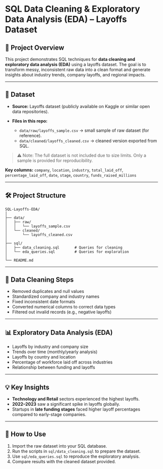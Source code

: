 # SQL Data Cleaning & Exploratory Data Analysis (EDA) – Layoffs Dataset

## 📌 Project Overview

This project demonstrates SQL techniques for **data cleaning and exploratory data analysis (EDA)** using a layoffs dataset. The goal is to transform messy, inconsistent raw data into a clean format and generate insights about industry trends, company layoffs, and regional impacts.

---

## 📂 Dataset

* **Source:** Layoffs dataset (publicly available on Kaggle or similar open data repositories).
* **Files in this repo:**

  * `data/raw/layoffs_sample.csv` → small sample of raw dataset (for reference).
  * `data/cleaned/layoffs_cleaned.csv` → cleaned version exported from SQL.

> ⚠️ Note: The full dataset is not included due to size limits. Only a sample is provided for reproducibility.

**Key columns:**
`company`, `location`, `industry`, `total_laid_off`, `percentage_laid_off`, `date`, `stage`, `country`, `funds_raised_millions`

---

## 🛠️ Project Structure

```
SQL-Layoffs-EDA/
│
├── data/
│   ├── raw/
│   │   └── layoffs_sample.csv
│   └── cleaned/
│       └── layoffs_cleaned.csv
│
├── sql/
│   ├── data_cleaning.sql       # Queries for cleaning
│   └── eda_queries.sql         # Queries for exploration
│
└── README.md
```

---

## 🔧 Data Cleaning Steps

* Removed duplicates and null values
* Standardized company and industry names
* Fixed inconsistent date formats
* Converted numerical columns to correct data types
* Filtered out invalid records (e.g., negative layoffs)

---

## 📊 Exploratory Data Analysis (EDA)

* Layoffs by industry and company size
* Trends over time (monthly/yearly analysis)
* Layoffs by country and location
* Percentage of workforce laid off across industries
* Relationship between funding and layoffs

---

## 💡 Key Insights

* **Technology and Retail** sectors experienced the highest layoffs.
* **2022–2023** saw a significant spike in layoffs globally.
* Startups in **late funding stages** faced higher layoff percentages compared to early-stage companies.

---

## 🚀 How to Use

1. Import the raw dataset into your SQL database.
2. Run the scripts in `sql/data_cleaning.sql` to prepare the dataset.
3. Use `sql/eda_queries.sql` to reproduce the exploratory analysis.
4. Compare results with the cleaned dataset provided.



